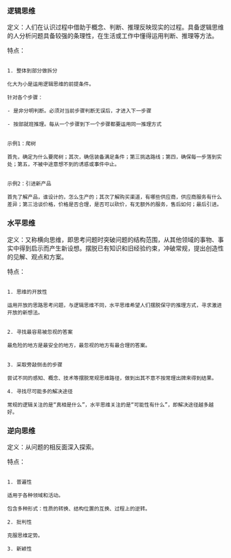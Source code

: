 ### 逻辑思维

定义：人们在认识过程中借助于概念、判断、推理反映现实的过程。具备逻辑思维的人分析问题具备较强的条理性，在生活或工作中懂得运用判断、推理等方法。

特点：

```

1. 整体到部分做拆分

化大为小是运用逻辑思维的前提条件。

针对各个步骤：

- 是非分明判断。必须对当前步骤判断无误后，才进入下一步骤

- 按部就班推理。每从一个步骤到下一个步骤都要运用同一推理方式


示例1：爬树

首先，确定为什么要爬树；其次，确信装备满足条件；第三挑选路线；第四，确保每一步落到实处；第五，不被中途意想不到的诱惑或事件中止。


示例2：引进新产品

首先了解产品，谁设计的，怎么生产的；其次了解购买渠道，有哪些供应商，供应商服务有什么差异；第三洽谈价格，价格是否合理，是否可以砍价，有无额外的服务，售后如何；最后引进。

```

### 水平思维

定义：又称横向思维，即思考问题时突破问题的结构范围，从其他领域的事物、事实中得到启示而产生新设想。摆脱已有知识和旧经验约束，冲破常规，提出创造性的见解、观点和方案。

特点：

```

1. 思维的开放性

运用开放的思路思考问题，与逻辑思维不同，水平思维希望人们摆脱保守的推理方式，寻求激进开放的新想法。


2. 寻找最容易被忽视的答案

最危险的地方是最安全的地方，最忽视的地方有最合理的答案。


3. 采取旁敲侧击的步骤

尝试不同的感知、概念、技术等摆脱常规思维路径，做到出其不意不按常理出牌来得到结果。

4. 寻找尽可能多的解决途径

常规的逻辑关注的是“真相是什么”，水平思维关注的是“可能性有什么”，即解决途径越多越好。

```

### 逆向思维

定义：从问题的相反面深入探索。

特点：

```

1. 普遍性

适用于各种领域和活动。

包含多种形式：性质的转换、结构位置的互换、过程上的逆转。

2. 批判性

克服思维定势。

3. 新颖性

```

